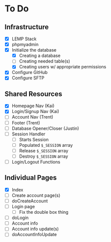 # To Do

## Infrastructure
- [x] LEMP Stack
- [x] phpmyadmin
- [x] Initialize the database
	- [x] Creating a database
	- [ ] Creating needed table(s)
	- [x] Creating users w/ appropriate permissions
- [x] Configure GitHub
- [x] Configure SFTP

## Shared Resources
- [x] Homepage Nav	(Kai)
- [x] Login/Signup Nav	(Kai)
- [ ] Account Nav	(Trent)
- [ ] Footer	(Trent)
- [ ] Database Opener/Closer	(Justin)
- [ ] Session Handler
	- [ ] Starts Session
	- [ ] Populated `$_SESSION` array
	- [ ] Release `$_SESSION` array
	- [ ] Destroy `$_SESSION` array
- [ ] Login/Logout Functions

## Individual Pages
- [x] Index
- [ ] Create account page(s)
- [ ] doCreateAccount
- [ ] Login page
    - [ ] Fix the double box thing
- [ ] doLogin
- [ ] Account info
- [ ] Account info update(s)
- [ ] doAccountInfoUpdate
